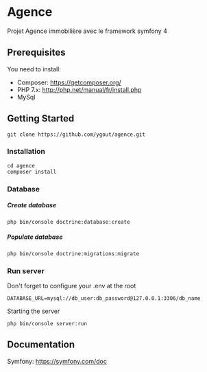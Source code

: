 # Agence

Projet Agence immobilière avec le framework symfony 4

## Prerequisites

You need to install: 
* Composer: https://getcomposer.org/
* PHP 7.x: http://php.net/manual/fr/install.php
* MySql

## Getting Started

```
git clone https://github.com/ygout/agence.git
```

### Installation
```
cd agence
composer install
```
### Database

##### Create database
````
php bin/console doctrine:database:create
````
##### Populate database
````
php bin/console doctrine:migrations:migrate
````
### Run server

Don't forget to configure your .env at the root
````
DATABASE_URL=mysql://db_user:db_password@127.0.0.1:3306/db_name
````
Starting the server
````
php bin/console server:run
````

## Documentation

Symfony: https://symfony.com/doc